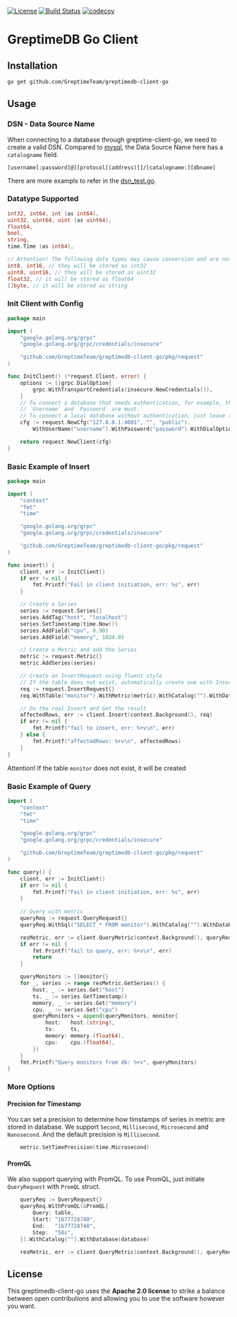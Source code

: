 [![License](https://img.shields.io/badge/License-Apache%202.0-blue.svg)](https://github.com/GreptimeTeam/greptimedb-client-go/blob/main/LICENSE)
[![Build Status](https://github.com/greptimeteam/greptimedb-client-go/actions/workflows/ci.yml/badge.svg)](https://github.com/GreptimeTeam/greptimedb-client-go/blob/main/.github/workflows/ci.yml)
[![codecov](https://codecov.io/gh/GreptimeTeam/greptimedb-client-go/branch/main/graph/badge.svg?token=76KIKITADQ)](https://codecov.io/gh/GreptimeTeam/greptimedb-client-go)
# GreptimeDB Go Client

## Installation

```sh
go get github.com/GreptimeTeam/greptimedb-client-go
```

## Usage

### DSN - Data Source Name

When connecting to a database through greptime-client-go, we need to create a valid DSN.
Compared to [mysql](https://github.com/go-sql-driver/mysql), the Data Source Name here has a `catalogname` field.
```
[username[:password]@][protocol[(address)]]/[catalogname:][dbname]
```
There are more exampls to refer in the [dsn_test.go](pkg/sql/dsn_test.go).

### Datatype Supported
```go
int32, int64, int (as int64),
uint32, uint64, uint (as uint64),
float64,
bool,
string,
time.Time (as int64),
```
```go
// Attention! The following data types may cause conversion and are not recommended.
int8, int16, // they will be stored as int32
uint8, uint16, // they will be stored as uint32
float32, // it will be stored as float64
[]byte, // it will be stored as string
```

### Init Client with Config
```go
package main

import (
    "google.golang.org/grpc"
    "google.golang.org/grpc/credentials/insecure"

    "github.com/GreptimeTeam/greptimedb-client-go/pkg/request"
)

func InitClient() (*request.Client, error) {
    options := []grpc.DialOption{
        grpc.WithTransportCredentials(insecure.NewCredentials()),
    }
    // To connect a database that needs authentication, for example, those on Greptime Cloud,
    // `Username` and `Password` are must.
    // To connect a local database without authentication, just leave the two fields empty.
    cfg := request.NewCfg("127.0.0.1:4001", "", "public").
        WithUserName("username").WithPassword("password").WithDialOptions(options...)

    return request.NewClient(cfg)
}
```

### Basic Example of Insert
```go
package main

import (
    "context"
    "fmt"
    "time"

    "google.golang.org/grpc"
    "google.golang.org/grpc/credentials/insecure"

    "github.com/GreptimeTeam/greptimedb-client-go/pkg/request"
)

func insert() {
    client, err := InitClient()
    if err != nil {
        fmt.Printf("Fail in client initiation, err: %s", err)
    }

    // Create a Series
    series := request.Series{}
    series.AddTag("host", "localhost")
    series.SetTimestamp(time.Now())
    series.AddField("cpu", 0.90)
    series.AddField("memory", 1024.0)

    // Create a Metric and add the Series
    metric := request.Metric{}
    metric.AddSeries(series)

    // Create an InsertRequest using fluent style
    // If the table does not exist, automatically create one with Insert
    req := request.InsertRequest{}
    req.WithTable("monitor").WithMetric(metric).WithCatalog("").WithDatabase("public")

    // Do the real Insert and Get the result
    affectedRows, err := client.Insert(context.Background(), req)
    if err != nil {
        fmt.Printf("fail to insert, err: %+v\n", err)
    } else {
        fmt.Printf("affectedRows: %+v\n", affectedRows)
    }
}
```
Attention! If the table `monitor` does not exist, it will be created

### Basic Example of Query

```go
import (
    "context"
    "fmt"
    "time"

    "google.golang.org/grpc"
    "google.golang.org/grpc/credentials/insecure"

    "github.com/GreptimeTeam/greptimedb-client-go/pkg/request"
)

func query() {
    client, err := InitClient()
    if err != nil {
        fmt.Printf("Fail in client initiation, err: %s", err)
    }
	
    // Query with metric
    queryReq := request.QueryRequest{}
    queryReq.WithSql("SELECT * FROM monitor").WithCatalog("").WithDatabase("public")

    resMetric, err := client.QueryMetric(context.Background(), queryReq)
    if err != nil {
    	fmt.Printf("fail to query, err: %+v\n", err)
    	return
    }

    queryMonitors := []monitor{}
    for _, series := range resMetric.GetSeries() {
    	host, _ := series.Get("host")
    	ts, _ := series.GetTimestamp()
    	memory, _ := series.Get("memory")
    	cpu, _ := series.Get("cpu")
    	queryMonitors = append(queryMonitors, monitor{
    	    host:   host.(string),
    	    ts:     ts,
    	    memory: memory.(float64),
    	    cpu:    cpu.(float64),
    	})
    }
    fmt.Printf("Query monitors from db: %+v", queryMonitors)
}


```

### More Options
#### Precision for Timestamp
You can set a precision to determine how timstamps of series in metric are stored in database.
We support `Second`, `Millisecond`, `Microsecond` and `Nanosecond`. And the default precision is `Millisecond`.
```go
    metric.SetTimePrecision(time.Microsecond)
```
#### PromQL
We also support querying with PromQL. To use PromQL, just initiate `QueryRequest` with `PromQL` struct.
```go
    queryReq := QueryRequest{}
    queryReq.WithPromQL(&PromQL{
	    Query: table,
	    Start: "1677728740",
	    End:   "1677728740",
	    Step:  "50s",
    }).WithCatalog("").WithDatabase(database)

    resMetric, err := client.QueryMetric(context.Background(), queryReq)
```
## License
This greptimedb-client-go uses the __Apache 2.0 license__ to strike a balance between open contributions and allowing you to use the software however you want.
